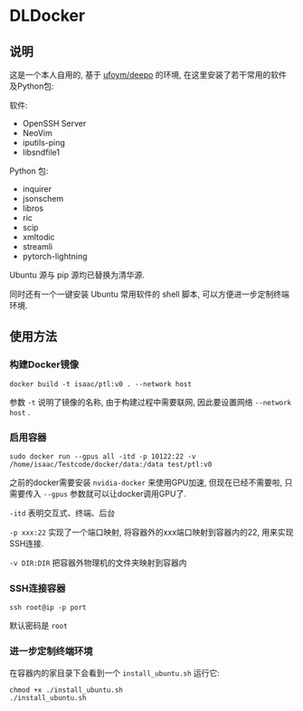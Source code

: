 # DLDocker

## 说明

这是一个本人自用的, 基于 [ufoym/deepo](https://github.com/ufoym/deepo) 的环境, 在这里安装了若干常用的软件及Python包:

软件:

* OpenSSH Server
* NeoVim
* iputils-ping
* libsndfile1

Python 包:

* inquirer
* jsonschem
* libros
* ric
* scip
* xmltodic
* streamli
* pytorch-lightning

Ubuntu 源与 pip 源均已替换为清华源.

同时还有一个一键安装 Ubuntu 常用软件的 shell 脚本, 可以方便进一步定制终端环境.

## 使用方法

### 构建Docker镜像

```shell
docker build -t isaac/ptl:v0 . --network host 
```

参数 `-t` 说明了镜像的名称, 由于构建过程中需要联网, 因此要设置网络 `--network host` .

### 启用容器

```shell
sudo docker run --gpus all -itd -p 10122:22 -v /home/isaac/Testcode/docker/data:/data test/ptl:v0
```

之前的docker需要安装 `nvidia-docker` 来使用GPU加速, 但现在已经不需要啦, 只需要传入 `--gpus` 参数就可以让docker调用GPU了.

`-itd` 表明交互式、终端、后台

`-p xxx:22` 实现了一个端口映射, 将容器外的xxx端口映射到容器内的22, 用来实现SSH连接.

`-v DIR:DIR` 把容器外物理机的文件夹映射到容器内

### SSH连接容器

```shell
ssh root@ip -p port
```

默认密码是 `root`

### 进一步定制终端环境

在容器内的家目录下会看到一个 `install_ubuntu.sh` 运行它:

```
chmod +x ./install_ubuntu.sh
./install_ubuntu.sh
```
